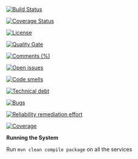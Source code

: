 
[![Build Status](https://travis-ci.org/stackroute/boeing-wave4-knowledgehub.svg?branch=master)](https://travis-ci.org/stackroute/boeing-wave4-knowledgehub)

[![Coverage Status](https://coveralls.io/repos/github/stackroute/boeing-wave4-knowledgehub/badge.svg?branch=master)](https://coveralls.io/github/stackroute/boeing-wave4-knowledgehub?branch=master)

[![License](https://img.shields.io/badge/License-Apache%202.0-blue.svg)](https://opensource.org/licenses/Apache-2.0)

[![Quality Gate](https://sonarcloud.io/api/badges/gate?key=stackroute_boeing-wave4-knowledgehub)](https://sonarcloud.io/dashboard/index/stackroute_boeing-wave4-knowledgehub)

[![Comments (%)](https://sonarcloud.io/api/badges/measure?key=stackroute_boeing-wave4-knowledgehub&metric=comment_lines_density)](https://sonarcloud.io/component_measures?id=stackroute_boeing-wave4-knowledgehub&metric=comment_lines_density)

[![Open issues](https://sonarcloud.io/api/badges/measure?key=stackroute_boeing-wave4-knowledgehub&metric=open_issues)](https://sonarcloud.io/component_measures?id=stackroute_boeing-wave4-knowledgehub&metric=open_issues)

[![Code smells](https://sonarcloud.io/api/badges/measure?key=stackroute_boeing-wave4-knowledgehub&metric=code_smells)](https://sonarcloud.io/component_measures?id=stackroute_boeing-wave4-knowledgehub&metric=code_smells)

[![Technical debt](https://sonarcloud.io/api/badges/measure?key=stackroute_boeing-wave4-knowledgehub&metric=sqale_index)](https://sonarcloud.io/component_measures?id=stackroute_boeing-wave4-knowledgehub&metric=sqale_index)

[![Bugs](https://sonarcloud.io/api/badges/measure?key=stackroute_boeing-wave4-knowledgehub&metric=bugs)](https://sonarcloud.io/component_measures?id=stackroute_boeing-wave4-knowledgehub&metric=bugs)

[![Reliability remediation effort](https://sonarcloud.io/api/badges/measure?key=stackroute_boeing-wave4-knowledgehub&metric=reliability_remediation_effort)](https://sonarcloud.io/component_measures?id=stackroute_boeing-wave4-knowledgehub&metric=reliability_remediation_effort)

[![Coverage](https://sonarcloud.io/api/badges/measure?key=stackroute_boeing-wave4-knowledgehub&metric=coverage)](https://sonarcloud.io/component_measures?id=stackroute_boeing-wave4-knowledgehub&metric=coverage)

****Running the System****

Run ```mvn clean compile package``` on all the services
